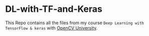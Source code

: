 # DL-with-TF-and-Keras
This Repo contains all the files from my course `Deep Learning with TensorFlow & keras` with [OpenCV University](https://opencv.org/university/deep-learning-with-tensorflow-keras/). 

